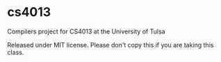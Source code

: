 cs4013
======

Compilers project for CS4013 at the University of Tulsa

Released under MIT license. Please don't copy this if you are taking this class.
